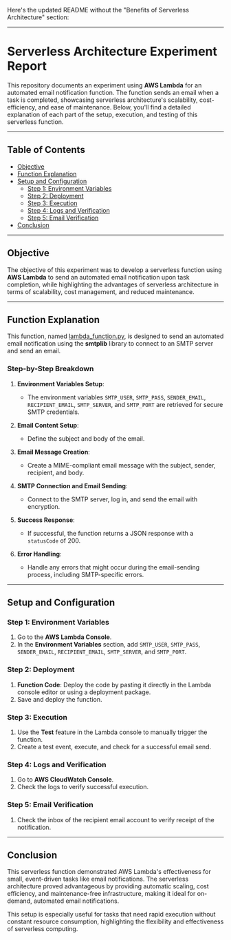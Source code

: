Here's the updated README without the "Benefits of Serverless Architecture" section:

---

# Serverless Architecture Experiment Report

This repository documents an experiment using **AWS Lambda** for an automated email notification function. The function sends an email when a task is completed, showcasing serverless architecture's scalability, cost-efficiency, and ease of maintenance. Below, you'll find a detailed explanation of each part of the setup, execution, and testing of this serverless function.

---

## Table of Contents

- [Objective](#objective)
- [Function Explanation](#function-explanation)
- [Setup and Configuration](#setup-and-configuration)
  - [Step 1: Environment Variables](#step-1-environment-variables)
  - [Step 2: Deployment](#step-2-deployment)
  - [Step 3: Execution](#step-3-execution)
  - [Step 4: Logs and Verification](#step-4-logs-and-verification)
  - [Step 5: Email Verification](#step-5-email-verification)
- [Conclusion](#conclusion)

---

## Objective

The objective of this experiment was to develop a serverless function using **AWS Lambda** to send an automated email notification upon task completion, while highlighting the advantages of serverless architecture in terms of scalability, cost management, and reduced maintenance.

---

## Function Explanation

This function, named [lambda_function.py](lambda_function.py), is designed to send an automated email notification using the **smtplib** library to connect to an SMTP server and send an email.

### Step-by-Step Breakdown

1. **Environment Variables Setup**: 
   - The environment variables `SMTP_USER`, `SMTP_PASS`, `SENDER_EMAIL`, `RECIPIENT_EMAIL`, `SMTP_SERVER`, and `SMTP_PORT` are retrieved for secure SMTP credentials.
   
2. **Email Content Setup**: 
   - Define the subject and body of the email.

3. **Email Message Creation**: 
   - Create a MIME-compliant email message with the subject, sender, recipient, and body.

4. **SMTP Connection and Email Sending**: 
   - Connect to the SMTP server, log in, and send the email with encryption.

5. **Success Response**: 
   - If successful, the function returns a JSON response with a `statusCode` of 200.

6. **Error Handling**: 
   - Handle any errors that might occur during the email-sending process, including SMTP-specific errors.

---

## Setup and Configuration

### Step 1: Environment Variables
1. Go to the **AWS Lambda Console**.
2. In the **Environment Variables** section, add `SMTP_USER`, `SMTP_PASS`, `SENDER_EMAIL`, `RECIPIENT_EMAIL`, `SMTP_SERVER`, and `SMTP_PORT`.

### Step 2: Deployment
1. **Function Code**: Deploy the code by pasting it directly in the Lambda console editor or using a deployment package.
2. Save and deploy the function.

### Step 3: Execution
1. Use the **Test** feature in the Lambda console to manually trigger the function.
2. Create a test event, execute, and check for a successful email send.

### Step 4: Logs and Verification
1. Go to **AWS CloudWatch Console**.
2. Check the logs to verify successful execution.

### Step 5: Email Verification
1. Check the inbox of the recipient email account to verify receipt of the notification.


---

## Conclusion

This serverless function demonstrated AWS Lambda's effectiveness for small, event-driven tasks like email notifications. The serverless architecture proved advantageous by providing automatic scaling, cost efficiency, and maintenance-free infrastructure, making it ideal for on-demand, automated email notifications.

This setup is especially useful for tasks that need rapid execution without constant resource consumption, highlighting the flexibility and effectiveness of serverless computing.
